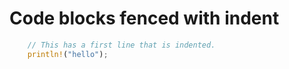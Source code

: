 # Code blocks fenced with indent

```rust
    // This has a first line that is indented.
    println!("hello");
```

